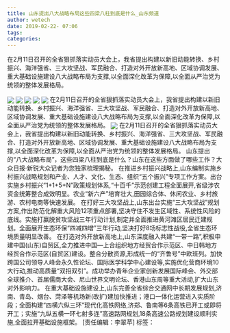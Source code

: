 ```yaml
---
title: 山东提出八大战略布局这些四梁八柱到底是什么_山东频道
author: wetech
date: 2019-02-22- 07:06
tags: 
categories: 
---
```

在2月11日召开的全省狠抓落实动员大会上，我省提出构建以新旧动能转换、乡村振兴、海洋强省、三大攻坚战、军民融合、打造对外开放新高地、区域协调发展、重大基础设施建设八大战略布局为支撑,以全面深化改革为保障,以全面从严治党为统领的整体发展格局。
<!-- more -->
                
<img align="center" border="0" src="http://p0.ifengimg.com/fck/2019_08/b246d8b22933d16_w690_h460.jpg" />
                
<img align="center" border="0" src="http://p0.ifengimg.com/fck/2019_08/4af6af39e0836fd_w640_h404.jpg" />
            
<img align="center" border="0" src="http://p0.ifengimg.com/fck/2019_08/99829fd7d6853b7_w427_h278.jpg" />
<img align="center" border="0" src="http://p0.ifengimg.com/fck/2019_08/a6de03c71c51c57_w500_h333.jpg" />
<img align="center" border="0" src="http://p0.ifengimg.com/fck/2019_08/a3896f030969da8_w521_h295.jpg" />
在2月11日召开的全省狠抓落实动员大会上，我省提出构建以新旧动能转换、乡村振兴、海洋强省、三大攻坚战、军民融合、打造对外开放新高地、区域协调发展、重大基础设施建设八大战略布局为支撑,以全面深化改革为保障,以全面从严治党为统领的整体发展格局。
<img align="center" border="0" src="http://p2.ifengimg.com/a/2016/0810/204c433878d5cf9size1_w16_h16.png" />
在2月11日召开的全省狠抓落实动员大会上，我省提出构建以新旧动能转换、乡村振兴、海洋强省、三大攻坚战、军民融合、打造对外开放新高地、区域协调发展、重大基础设施建设八大战略布局为支撑,以全面深化改革为保障,以全面从严治党为统领的整体发展格局。
山东提出的“八大战略布局”，这些四梁八柱到底是什么？山东在这些方面做了哪些工作？大众日报·新锐大众记者为您独家梳理揭秘。
在推进乡村振兴战略上,山东编制实施乡村振兴战略规划和产业、人才、文化、生态、组织“五个振兴”专项工作方案。出台实施乡村振兴“1+1+5+N”政策规划体系,“十百千”示范创建工程全面展开,省级涉农资金统筹整合成效明显。农业“新六产”培育壮大,田园综合体、休闲农业、乡村旅游、农村电商等快速发展。
在打好三大攻坚战上,山东出台实施“三大攻坚战”规划方案,作出防范化解重大风险12项重点部署,坚决守住不发生区域性、系统性风险的底线。实施打赢脱贫攻坚战三年行动计划,制定并全面推进黄河滩区居民迁建规划。全面展开生态环保“四减四增”三年行动,坚决打好8场标志性战役,全省生态环境质量明显改善。
在打造对外开放新高地上,山东深度融入共建“一带一路”,积极申建中国(山东)自贸区,全力推进中国—上合组织地方经贸合作示范区、中日韩地方经贸合作示范区(自贸区)建设。整合分散资源,形成统一的“齐鲁号”中欧班列。加快跨国公司领导人峰会永久性论坛、国际医学科学中心建设等,实施优化营商环境10大行动,推动高质量“双招双引”。成功举办青年企业家创新发展国际峰会、外交部全球推介、首届儒商大会、尼山世界文明论坛、香港山东周等重大活动,扩大山东对外影响力。
在重大基础设施建设上,山东完善全省综合交通网中长期发展规划,济南、青岛、烟台、菏泽等机场新(改扩)建加快推进；港口一体化运营进入实质阶段；全面构建“四横六纵三环”现代化高铁网络,济郑、鲁南等6条高铁已开工或即将开工；实施“九纵五横一环七射多连”高速路网规划,18条高速公路规划建设顺利实施,全面拉开基础设施框架。
[责任编辑：李翠苹]
标签：
 
             
